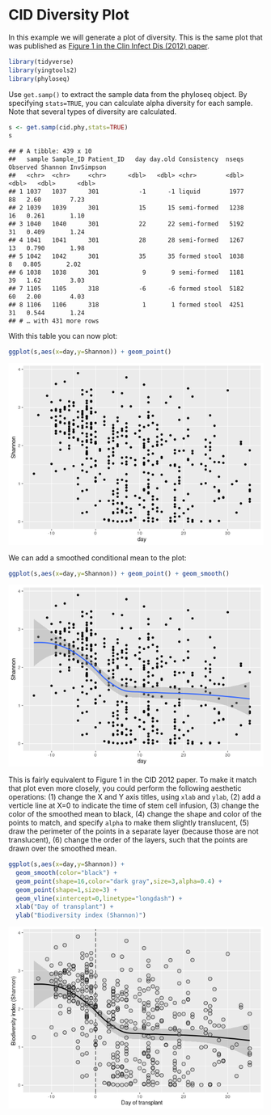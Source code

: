 CID Diversity Plot
================

In this example we will generate a plot of diversity. This is the same plot that was published as [Figure 1 in the Clin Infect Dis (2012) paper](https://www.ncbi.nlm.nih.gov/pmc/articles/PMC3657523/figure/CIS580F1/).

``` r
library(tidyverse)
library(yingtools2)
library(phyloseq)
```

Use `get.samp()` to extract the sample data from the phyloseq object. By specifying `stats=TRUE`, you can calculate alpha diversity for each sample. Note that several types of diversity are calculated.

``` r
s <- get.samp(cid.phy,stats=TRUE)
s
```

    ## # A tibble: 439 x 10
    ##   sample Sample_ID Patient_ID   day day.old Consistency  nseqs Observed Shannon InvSimpson
    ##   <chr>  <chr>     <chr>      <dbl>   <dbl> <chr>        <dbl>    <dbl>   <dbl>      <dbl>
    ## 1 1037   1037      301           -1      -1 liquid        1977       88   2.60        7.23
    ## 2 1039   1039      301           15      15 semi-formed   1238       16   0.261       1.10
    ## 3 1040   1040      301           22      22 semi-formed   5192       31   0.409       1.24
    ## 4 1041   1041      301           28      28 semi-formed   1267       13   0.790       1.98
    ## 5 1042   1042      301           35      35 formed stool  1038        8   0.805       2.02
    ## 6 1038   1038      301            9       9 semi-formed   1181       39   1.62        3.03
    ## 7 1105   1105      318           -6      -6 formed stool  5182       60   2.00        4.03
    ## 8 1106   1106      318            1       1 formed stool  4251       31   0.544       1.24
    ## # … with 431 more rows

With this table you can now plot:

``` r
ggplot(s,aes(x=day,y=Shannon)) + geom_point()
```

![](cid.diversity_files/figure-markdown_github/unnamed-chunk-3-1.png)

We can add a smoothed conditional mean to the plot:

``` r
ggplot(s,aes(x=day,y=Shannon)) + geom_point() + geom_smooth()
```

![](cid.diversity_files/figure-markdown_github/unnamed-chunk-4-1.png)

This is fairly equivalent to Figure 1 in the CID 2012 paper. To make it match that plot even more closely, you could perform the following aesthetic operations: (1) change the X and Y axis titles, using `xlab` and `ylab`, (2) add a verticle line at X=0 to indicate the time of stem cell infusion, (3) change the color of the smoothed mean to black, (4) change the shape and color of the points to match, and specify `alpha` to make them slightly translucent, (5) draw the perimeter of the points in a separate layer (because those are not translucent), (6) change the order of the layers, such that the points are drawn over the smoothed mean.

``` r
ggplot(s,aes(x=day,y=Shannon)) + 
  geom_smooth(color="black") + 
  geom_point(shape=16,color="dark gray",size=3,alpha=0.4) +
  geom_point(shape=1,size=3) + 
  geom_vline(xintercept=0,linetype="longdash") +
  xlab("Day of transplant") +
  ylab("Biodiversity index (Shannon)")
```

![](cid.diversity_files/figure-markdown_github/unnamed-chunk-5-1.png)
